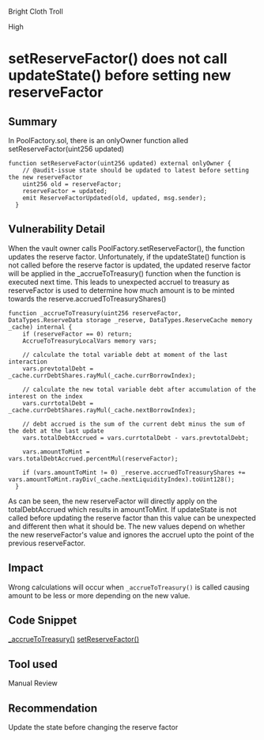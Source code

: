 Bright Cloth Troll

High

# setReserveFactor() does not call updateState() before setting new reserveFactor

## Summary

In PoolFactory.sol, there is an onlyOwner function alled setReserveFactor(uint256 updated) 

```solidity
function setReserveFactor(uint256 updated) external onlyOwner {
    // @audit-issue state should be updated to latest before setting the new reserveFactor
    uint256 old = reserveFactor;
    reserveFactor = updated;
    emit ReserveFactorUpdated(old, updated, msg.sender);
  }
```

## Vulnerability Detail

When the vault owner calls PoolFactory.setReserveFactor(), the function updates the reserve factor. Unfortunately, if the updateState() function is not called before the reserve factor is updated, the updated reserve factor will be applied in the _accrueToTreasury() function when the function is executed next time. This leads to unexpected accruel to treasury as reserveFactor is used to determine how much amount is to be minted towards the reserve.accruedToTreasuryShares()

```solidity
function _accrueToTreasury(uint256 reserveFactor, DataTypes.ReserveData storage _reserve, DataTypes.ReserveCache memory _cache) internal {
    if (reserveFactor == 0) return;
    AccrueToTreasuryLocalVars memory vars;

    // calculate the total variable debt at moment of the last interaction
    vars.prevtotalDebt = _cache.currDebtShares.rayMul(_cache.currBorrowIndex);

    // calculate the new total variable debt after accumulation of the interest on the index
    vars.currtotalDebt = _cache.currDebtShares.rayMul(_cache.nextBorrowIndex);

    // debt accrued is the sum of the current debt minus the sum of the debt at the last update
    vars.totalDebtAccrued = vars.currtotalDebt - vars.prevtotalDebt;

    vars.amountToMint = vars.totalDebtAccrued.percentMul(reserveFactor);

    if (vars.amountToMint != 0) _reserve.accruedToTreasuryShares += vars.amountToMint.rayDiv(_cache.nextLiquidityIndex).toUint128();
  }
```

As can be seen, the new reserveFactor will directly apply on the totalDebtAccrued which results in amountToMint. If updateState is not called before updating the reserve factor than this value can be unexpected and different then what it should be. The new values depend on whether the new reserveFactor's value and ignores the accruel upto the point of the previous reserveFactor.

## Impact

Wrong calculations will occur when `_accrueToTreasury()` is called causing amount to be less or more depending on the new value.

## Code Snippet

[_accrueToTreasury()](https://github.com/sherlock-audit/2024-06-new-scope/blob/main/zerolend-one/contracts/core/pool/logic/ReserveLogic.sol#L197-L213)
[setReserveFactor()](https://github.com/sherlock-audit/2024-06-new-scope/blob/main/zerolend-one/contracts/core/pool/PoolFactory.sol#L112-L116)

## Tool used

Manual Review

## Recommendation

Update the state before changing the reserve factor